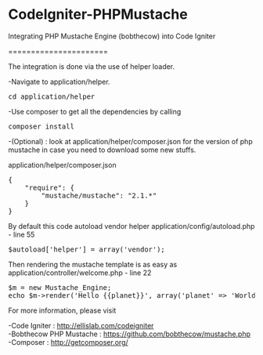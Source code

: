 CodeIgniter-PHPMustache
=======================

Integrating PHP Mustache Engine (bobthecow) into Code Igniter


======================


The integration is done via the use of helper loader.

-Navigate to application/helper.
<pre>
cd application/helper
</pre>

-Use composer to get all the dependencies by calling
<pre>
composer install
</pre>
-(Optional) :  look at application/helper/composer.json for the version of php mustache in case you need to download some new stuffs.

application/helper/composer.json
<pre>
{
    "require": {
        "mustache/mustache": "2.1.*"
    }
}
</pre>

By default this code autoload vendor helper
application/config/autoload.php - line 55
<pre>
$autoload['helper'] = array('vendor');
</pre>



Then rendering the mustache template is as easy as 
application/controller/welcome.php - line 22
<pre>
$m = new Mustache_Engine;
echo $m->render('Hello {{planet}}', array('planet' => 'World!')); // "Hello World!"
</pre>

For more information, please visit


-Code Igniter : http://ellislab.com/codeigniter <br />
-Bobthecow PHP Mustache : https://github.com/bobthecow/mustache.php <br/>
-Composer : http://getcomposer.org/
